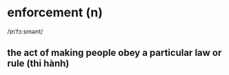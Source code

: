 # enforcement (n)

/ɪnˈfɔːsmənt/

## the act of making people obey a particular law or rule (thi hành)